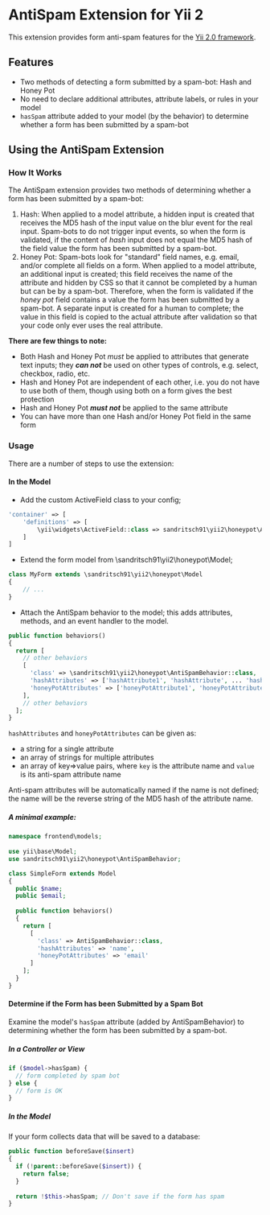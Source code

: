 # AntiSpam Extension for Yii 2

This extension provides form anti-spam features for the [Yii 2.0 framework](http://www.yiiframework.com).

## Features

* Two methods of detecting a form submitted by a spam-bot: Hash and Honey Pot
* No need to declare additional attributes, attribute labels, or rules in your model
* `hasSpam` attribute added to your model (by the behavior) to determine whether a form has been submitted by a spam-bot

## Using the AntiSpam Extension

### How It Works

The AntiSpam extension provides two methods of determining whether a form has been submitted by a spam-bot:

1. Hash:
   When applied to a model attribute, a hidden input is created that receives the MD5 hash of the input value on the
   blur event for the real input. Spam-bots to do not trigger input events, so when the form is validated, if the
   content of _hash_ input does not equal the MD5 hash of the field value the form has been submitted by a spam-bot.
2. Honey Pot:
   Spam-bots look for "standard" field names, e.g. email, and/or complete all fields on a form. When applied to a model
   attribute, an additional input is created; this field receives the name of the attribute and hidden by CSS so that it
   cannot be completed by a human but can be by a spam-bot. Therefore, when the form is validated if the _honey pot_
   field contains a value the form has been submitted by a spam-bot. A separate input is created for a human to
   complete; the value in this field is copied to the actual attribute after validation so that your code only ever uses
   the real attribute.

**There are few things to note:**

* Both Hash and Honey Pot _must_ be applied to attributes that generate text inputs; they _**can not**_ be used on other
  types of controls, e.g. select, checkbox, radio, etc.
* Hash and Honey Pot are independent of each other, i.e. you do not have to use both of them, though using both on a
  form gives the best protection
* Hash and Honey Pot _**must not**_ be applied to the same attribute
* You can have more than one Hash and/or Honey Pot field in the same form

### Usage

There are a number of steps to use the extension:

#### In the Model

* Add the custom ActiveField class to your config;

```php
'container' => [
    'definitions' => [
        \yii\widgets\ActiveField::class => sandritsch91\yii2\honeypot\ActiveField::class
    ]
]
```

* Extend the form model from \sandritsch91\yii2\honeypot\Model;

```php
class MyForm extends \sandritsch91\yii2\honeypot\Model
{
    // ...
}
```

* Attach the AntiSpam behavior to the model; this adds attributes, methods, and an event handler to the model.

```php
public function behaviors()
{
  return [
    // other behaviors
    [
      'class' => \sandritsch91\yii2\honeypot\AntiSpamBehavior::class,
      'hashAttributes' => ['hashAttribute1', 'hashAttribute', ... 'hashAttributeN'],
      'honeyPotAttributes' => ['honeyPotAttribute1', 'honeyPotAttribute', ... 'honeyPotAttributeN']
    ],
    // other behaviors
  ];
}
```

`hashAttributes` and `honeyPotAttributes` can be given as:

* a string for a single attribute
* an array of strings for multiple attributes
* an array of key=>value pairs, where `key` is the attribute name and `value` is its anti-spam attribute name

Anti-spam attributes will be automatically named if the name is not defined; the name will be the reverse string of the
MD5 hash of the attribute name.

##### A minimal example:

```php
namespace frontend\models;
   
use yii\base\Model;
use sandritsch91\yii2\honeypot\AntiSpamBehavior;

class SimpleForm extends Model
{ 
  public $name;
  public $email;
   
  public function behaviors()
  {
    return [
      [
        'class' => AntiSpamBehavior::class,
        'hashAttributes' => 'name',
        'honeyPotAttributes' => 'email'
      ]
    ];
  }
}
```

#### Determine if the Form has been Submitted by a Spam Bot

Examine the model's `hasSpam` attribute (added by AntiSpamBehavior) to determining whether the form has been submitted
by a spam-bot.

##### In a Controller or View

```php
if ($model->hasSpam) {
  // form completed by spam bot
} else {
  // form is OK
}
```

##### In the Model

If your form collects data that will be saved to a database:

```php
public function beforeSave($insert)
{
  if (!parent::beforeSave($insert)) {
    return false;
  }
   
  return !$this->hasSpam; // Don't save if the form has spam
}
```

